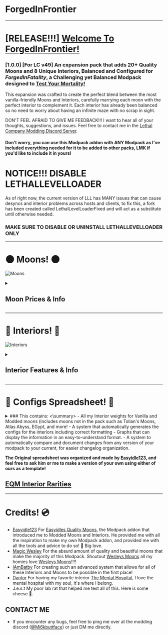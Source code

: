 # ForgedInFrontier
---
# [RELEASE!!!] <ins>Welcome To ForgedInFrontier!</ins>
### [1.0.0] [For LC v49] An expansion pack that adds **20+ Quality Moons** and **8 Unique Interiors**, Balanced and Configured for ***ForgedInFatality***, a Challenging yet Balanced Modpack designed to <ins>Test Your Mortality!</ins>

This expansion was crafted to create the perfect blend between the most vanilla-friendly Moons and Interiors, carefully marrying each moon with the perfect interior to complement it. 
Each interior has already been balanced so no need to worry about having an infinite maze with no scrap in sight.

DON'T FEEL AFRAID TO GIVE ME FEEDBACK!!! I want to hear all of your thoughts, suggestions, and issues. Feel free to contact me in the [Lethal Company Modding Discord Server](https://discord.com/channels/1168655651455639582/1225622177970257961).
#### **Don't worry, you can use this Modpack addon with ANY Modpack as I've included everything needed for it to be added to other packs, LMK if you'd like to include it in yours!**

# NOTICE!!! DISABLE LETHALLEVELLOADER
As of right now, the current version of LLL has MANY issues that can cause desyncs and interior problems across hosts and clients, to fix this, a fork has been created called LethalLevelLoaderFixed and will act as a substitute until otherwise needed.
### MAKE SURE TO DISABLE OR UNINSTALL LETHALLEVELLOADER ONLY
---
# 🌑 Moons! 🌑
![Moons](https://github.com/Mi6kbuttface/ForgedInFrontier/blob/main/ForgedInFrontierMoonsBanner.gif?raw=true)
<details><summary>

## Moon Prices & Info
</summary>

## <ins>Risk Level: Less Than Lethal</ins> ⚠️
- **Aquatis** — ▮0 (*sfDesat*)
    - A Tropical Moon, populated with various green islands blooming with life, wildlife is relatively benign; intel shows this could be a storage facility used by pirates. The Company believes this is a fabricated story and advises you not to dig for buried treasure.
- **Junic** — ▮30 (*Magic_Wesley*)
    - A Deadly Jungle Moon, covered in ancient temples and even more ancient rituals. The Company is not liable for any curses you may contract.

## <ins>Risk Level: B</ins> ⚠️
- **Asteroid-13** — ▮0 (*Magic_Wesley*)
    - A Pitch-Black Asteroid, recorded as a biological weapon test site with high-value research estimated inside.
- **Solace** — ▮0 (*AudioKnight*)
    - A Tranquil Moon, known to house many vacation villas by wealthy quintillionaires, abandoned due to growing hostile fauna.
- **Eve** — ▮110 (*RosiePies*)
    - A Life Suitable Moon, once the center of the Eve Colonization Project, a perfectly suitable host to sustain life, a flourishing colony thrived here until transmitted distress signals were received. Investigate further, and seek survivors.
- **Atlantica** — ▮130 (*Magic_Wesley*)
    - An Oceanic Moon, containing a city in a cursed time paradox that causes it to sink repeatedly. Recover its artifacts with haste.
- **Gloom** — ▮220 (*Magic_Wesley*)
    - A Dark Deep Forest Moon, its looming trees prove to be an untapped resource, but the last company to land here faced nature's authority.
- **Infernis** — ▮280 (*Magic_Wesley*)
    - A Volcanic Moon, erupting with lava rivers, hostile creatures, and valuable crystal materials.
- **Celest** — ▮350 (sfDesat)
    - An Autumn Valley Moon, populated with a lush red forest and foliage, housing a factory still containing valuable material within.
- **Triskelion** — ▮350 (*AudioKnight*)
    - A Gaseous Giant Moon, holding a mining platform to siphon its natural resources. The platforms are unmaintained, structural integrity is questionable; don't slip.

## <ins>Risk Level: A</ins> ⚠️
- **Gratar** — ▮430 (*Magic_Wesley*)
    - A Mountainous Moon, once known for the largest AI-powered factory in the solar system, may still contain many high-value resources.
- **Desolation** — ▮510 (*Magic_Wesley*)
    - A Deserted Asteroid, seemingly desolate of all life. However, from an orbit view, you can see a red mass pulsating across the surface. Further exploration is not advised.
- **Fission-C** — ▮600 (*Magic_Wesley*)
    - A Radioactive Moon, housing an old toy factory retrofitted as a nuclear power plant, highly radioactive materials and toxic waste remain inside the facility.
- **Polarus** — ▮650 (*Magic_Wesley*)
    - A Frozen Moon, home to the legendary Polar Vaults, has yet to be reclaimed, and its riches and treasures are buried deep.

## <ins>Risk Level: S</ins> ⚠️
- **Acidir** — ▮580 (*Magic_Wesley*)
    - A Mysterious cursed moon, within an acidic swamp lies an old mansion with remains of something... lies inside.
- **Oldred** — ▮720 (Magic_Wesley)
    - A Slick Shadowy Moon, rich in its abundant natural crude oil, mining rigs were constructed in hopes of massive profits; however, many horrors deterred most from the devastation this moon can create.
- **Orion** — ▮750 (*sfDesat*)
    - A Dry Desert Moon, housing only one remaining standing building, which appears to be a church-like structure, but scans cannot indicate what lies inside.
- **Etern** — ▮750 (*Magic_Wesley*)
    - A Dune Desert Moon, hides a laboratory rumored to be the birthplace of the Baboon Hawks and more. Great intel lies inside.

## <ins>Risk Level: S+</ins> ⚠️
- **Etern** — ▮750 (*Magic_Wesley*)
    - A Dune Desert Moon, hides a laboratory rumored to be the birthplace of the Baboon Hawks and more. Great intel lies inside.
- **Auralis** — ▮800 (*AudioKnight*)
    - A Frigid Tundra Moon, one of The Company's rumored testing facilities, disguised as a general goods manufacturing plant, the danger has been reported to be high, with the promise of even higher valuables.

## <ins>Risk Level: SSS+</ins> ⚠️
- **Cosmocos** — ▮1000 (Magic_Wesley)
    - `??????????`
- **Sector-0** — ▮1750 (*RosiePies*)
    - <mark>[TRAVEL TO THIS MOON IS PROHIBITIED]</mark> | A Company Bioweapon Facility, records are scarce; however, scans indicate there was a mass evacuation caused by a containment breach of several biological weapons. Your Exploration will have *Consequences*.
</details>

---
# 🔑 Interiors! 🔑
![Interiors](https://github.com/Mi6kbuttface/ForgedInFrontier/blob/main/ForgedInFrontierInteriorsBanner.gif?raw=true)
<details><summary>

## Interior Features & Info
</summary>

## <ins>⛓️ Dungeon ⛓️ (*scoopy*) ⛓️</ins>
 **The Dungeon is a dark stone prison, consisting of dim torch-lit corridors and murky castle brick walls. Metal-plated dark oak doors may lead you to spiral staircases further into the labyrinth and your chance of survival.**
### <ins>Features</ins>
- Blue fire torches light fire escapes
- The abandoned treasure of a King lies deepest in the labyrinth
- Many dungeon cells remain intact, useful for trapping enemies in a pinch
![Dungeon Tapes](https://github.com/Mi6kbuttface/ForgedInFrontier/blob/main/DungeonV.gif?raw=true)

## <ins>🐀 Sewer 🐀 (*scoopy*) 🐀</ins>
**The Sewer is a damp underground sewer system, long corridors follow a stream mixed with filth and fortune. Follow the stream to cramped piping leading you further into the gross facility that soon will claim your body as its own.**
### <ins>Features</ins>
- Choose a ladder or stairway as your path into the sewer
- Long corridors are advantageous in both the search for scrap and the avoidance of enemies.
- Broken pipe parkour rooms can be used to distance yourself from hostiles
![Sewer Tapes](https://github.com/Mi6kbuttface/ForgedInFrontier/blob/main/SewerV.gif?raw=true)

## <ins>☢️ Bunker ☢️ (*Major_And_Skiz*) ☢️</ins>
**The Bunker is a dimly-lit underground stronghold, resembling the nature of WWI bunkers, with long rusted metal corridors that echo the remnants of wartime. Metal-plated bulkheads contain both treasure and traps buried deep within.**
### <ins>Features</ins>
- Bunker-specific scrap can be found only inside this interior
- Rats rule the bunker, as they are the only thing strong enough to have survived
- A familiar yet different radioactive buzzing can be heard inside this facility
![Bunker Tapes](https://github.com/Mi6kbuttface/ForgedInFrontier/blob/main/BunkerV.gif?raw=true)

## <ins>💡 Office 💡 (*Piggy*) 💡</ins>
**The Office is an abandoned Company bureau, containing multiple floors and a powered elevator. In the Hallways filled with computers and belongings left behind, a new creature called The Shrimp lurks, with an appetite for scrap not so different than your own.**
### <ins>Features</ins>
- The Elevator used to travel between floors, can be controlled using the terminal commands: [1F, 2F, 3F]
- The Elevator also contains storage shelves, which can help with hauling scrap and equipment in and out of the facility
- A new enemy called The Shrimp is passive until you fail to feed it, in which case you become its next meal
![Office Tapes](https://github.com/Mi6kbuttface/ForgedInFrontier/blob/main/OfficeV.gif?raw=true)

## <ins>💎 Scarlet Devil Mansion 💎 (*Alice*) 💎</ins>
**The Scarlet Devil Mansion is a sinister abode, its hallways cloaked in shadow and drained of vibrant hues. Inside lies endless riches, at the cost of the peril that follows anyone brave enough to disturb the fairies within them, to go against the flow of time and the woman who may wield it.**
### <ins>Features</ins>
- The doors inside the mansion can be destroyed, by employees and creatures alike
- Paintings can be found inside the mansion, their value is immense, however, the risk of stealing them will be proportional
- Suits of haunted Knight armor can be found patrolling the halls, watch your back as they only like to strike from behind
- Rare powerful colored crystals can be found, which could either be sold for profit, or used to enhance your company-provided flashlights
![Scarlet Devil Mansion Tapes](https://github.com/Mi6kbuttface/ForgedInFrontier/blob/main/ScarletDevilMansionV.gif?raw=true)

## <ins>🤿 PoolRooms 🤿 (*skidz*) 🤿</ins>
**The PoolRooms are an anomaly resembling the characteristics and aesthetics of the modern-day swimming pool. Equipped with bathrooms, lockers, and saunas, most of the rooms appear to be slightly submerged in lukewarm water, this liminal space appears easy to lose yourself in.**
### <ins>Features</ins>
- Lockers are great places to search for hidden loot
- Pool toys and utilities can be found lying around the area
- Water appears to have trace amounts of Epsom salt for muscle relief, and the saunas are fully functional
![PoolRooms Tapes](https://github.com/Mi6kbuttface/ForgedInFrontier/blob/main/PoolRoomsV.gif?raw=true)

## <ins>🏥 Mental Hospital 🏥 (*Dantor*) 🏥</ins>
**The Mental Hospital is a psychiatric institution, designed to treat and cure even the most insane of employees. Littered with remnants of previous patients, it seems there was more than meets the eye, surgical tables, poisonous sedative gas, and even death traps were designed to keep employees like you from seeing the light of day.**
### <ins>Features</ins>
- Every time you enter may look different from your last; I'm sure this has nothing to do with your mental health
- Death traps are constructed around the building, many containing parkour, y'know, to stop patients from escaping
- Pipes contain poisonous laughing gas, which may not be as funny if you breathe it in
![Mental Hospital Tapes](https://github.com/Mi6kbuttface/ForgedInFrontier/blob/main/MentalHospitalV.gif?raw=true)

## <ins>🚨 Sector-0 🚨 (*RosiePies*) 🚨</ins>
**Sector-0 was a classified Company bioweapon containment zone, only Authorized Assets may be debriefed. An evacuation-level event occurred in the Biolabs, resulting from multiple containment breaches, causing the immediate evacuation and abandonment of all Sector-0 facilities; it is advised that you do not investigate further. Your death will not be insured.**
### <ins>Features</ins>
- Nontoxic gas leaks in a large room with scaffolding
- Powered lifts can be used to ascend or descend floors
- Most containment capsules seem operational, yet unstable and on the verge of failure
![Sector-0 Tapes](https://github.com/Mi6kbuttface/ForgedInFrontier/blob/main/Sector0V.gif?raw=true)
</details>

---
# 📃 Configs Spreadsheet! 📃
<details>
## <ins>[FiF Interior Configs](https://docs.google.com/spreadsheets/d/1prrFkH3J4WONrRQv2MfWdP3K2rT6cYqe3fLDjqQ3kg4/edit#gid=1992628571)</ins>
<summary>
### This contains:
<\summary>
- All my Interior weights for Vanilla and Modded moons (includes moons not in the pack such as Tolian's Moons, Atlas Abyss, EGypt, and more!
- A system that automatically generates the configs for the interiors including correct formatting
- Graphs that can display the information in an easy-to-understand format.
- A system to automatically compare and document changes from any version of your modpack to your current, for easier changelog organization.
</details>

**The Original spreadsheet was organized and made by [Easyidle123](https://thunderstore.io/c/lethal-company/p/Easyidle123/?section=modpacks), and feel free to ask him or me to make a version of your own using either of ours as a template!**
## <ins>[EQM Interior Rarities](https://docs.google.com/spreadsheets/d/1T2wzTUHbQfy1O8e0B20XglbPA87ZCX6UPG2SY0fp-YE/edit#gid=65197106)</ins>

---
# Credits! :cd: 
- [Easyidle123](https://thunderstore.io/c/lethal-company/p/Easyidle123/?section=modpacks) For [Easyidles Quality Moons](https://thunderstore.io/c/lethal-company/p/Easyidle123/Easyidles_Quality_Moons/), the Modpack addon that introduced me to Modded Moons and Interiors. He provided me with all the inspiration to make my own Modpack addon, and provided me with all the tools and advice to do so! 💜 Big love.
- [Magic Wesley](https://thunderstore.io/c/lethal-company/p/Magic_Wesley/) For the absurd amount of quality and beautiful moons that make the majority of this Modpack. Shoutout [Wesleys Moons](https://thunderstore.io/c/lethal-company/p/Magic_Wesley/Wesleys_Moons/) all my homies love [Wesleys Moons](https://thunderstore.io/c/lethal-company/p/Magic_Wesley/Wesleys_Moons/)!!!!
- [IAmBatby](https://thunderstore.io/c/lethal-company/p/IAmBatby/) For creating such an advanced system that allows for all of these Interiors and Moons to be possible in the first place!
- [Dantor](https://thunderstore.io/c/lethal-company/p/Dantor/) For having my favorite interior [The Mental Hospital](https://thunderstore.io/c/lethal-company/p/Dantor/Dantors_Mental_Hospital/), I love the mental hospital with my soul, it's where I belong.
- J.e.s.t My poor lab rat that helped me test all of this. Here is some cheese 🧀.

## CONTACT ME
- If you encounter any bugs, feel free to ping me over at the modding discord ([@Mi6kbuttface](https://discord.com/users/753382823557070970)) or just DM me directly.
